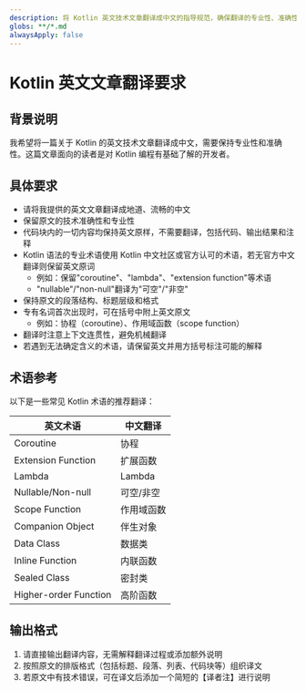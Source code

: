 ```yaml
---
description: 将 Kotlin 英文技术文章翻译成中文的指导规范，确保翻译的专业性、准确性和术语一致性
globs: **/*.md
alwaysApply: false
---
```

# Kotlin 英文文章翻译要求

## 背景说明

我希望将一篇关于 Kotlin 的英文技术文章翻译成中文，需要保持专业性和准确性。这篇文章面向的读者是对 Kotlin 编程有基础了解的开发者。

## 具体要求

- 请将我提供的英文文章翻译成地道、流畅的中文
- 保留原文的技术准确性和专业性
- 代码块内的一切内容均保持英文原样，不需要翻译，包括代码、输出结果和注释
- Kotlin 语法的专业术语使用 Kotlin 中文社区或官方认可的术语，若无官方中文翻译则保留英文原词
  - 例如：保留"coroutine"、"lambda"、"extension function"等术语
  - "nullable"/"non-null"翻译为"可空"/"非空"
- 保持原文的段落结构、标题层级和格式
- 专有名词首次出现时，可在括号中附上英文原文
  - 例如：协程（coroutine）、作用域函数（scope function）
- 翻译时注意上下文连贯性，避免机械翻译
- 若遇到无法确定含义的术语，请保留英文并用方括号标注可能的解释

## 术语参考

以下是一些常见 Kotlin 术语的推荐翻译：

| 英文术语 | 中文翻译 |
|---------|---------|
| Coroutine | 协程 |
| Extension Function | 扩展函数 |
| Lambda | Lambda |
| Nullable/Non-null | 可空/非空 |
| Scope Function | 作用域函数 |
| Companion Object | 伴生对象 |
| Data Class | 数据类 |
| Inline Function | 内联函数 |
| Sealed Class | 密封类 |
| Higher-order Function | 高阶函数 |

## 输出格式

1. 请直接输出翻译内容，无需解释翻译过程或添加额外说明
2. 按照原文的排版格式（包括标题、段落、列表、代码块等）组织译文
3. 若原文中有技术错误，可在译文后添加一个简短的【译者注】进行说明

